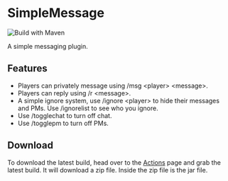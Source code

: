 # SimpleMessage
![Build with Maven](https://github.com/DESTROYMC-NET/SimpleMessage/workflows/Build%20with%20Maven/badge.svg)

A simple messaging plugin.
## Features
- Players can privately message using /msg \<player> \<message>.
- Players can reply using /r \<message>.
- A simple ignore system, use /ignore \<player> to hide their messages and PMs. Use /ignorelist to see who you ignore.
- Use /togglechat to turn off chat.
- Use /togglepm to turn off PMs.

## Download
To download the latest build, head over to the [Actions](https://github.com/DESTROYMC-NET/SimpleMessage/actions) page and grab the latest build. It will download a zip file. Inside the zip file is the jar file.